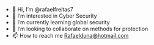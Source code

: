- 👋 Hi, I’m @rafaelfreitas7
- 👀 I’m interested in Cyber Security
- 🌱 I’m currently learning global security
- 💞️ I’m looking to collaborate on methods for protection 
- 📫 How to reach me Rafaelduna@hotmail.com

<!---
rafaelfreitas7/rafaelfreitas7 is a ✨ special ✨ repository because its `README.md` (this file) appears on your GitHub profile.
You can click the Preview link to take a look at your changes.
--->
